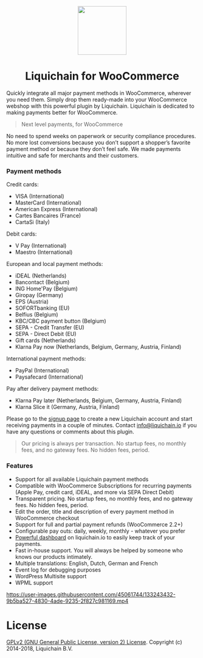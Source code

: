 <p align="center">
  <img src="https://info.liquichain.io/hubfs/github/woocommerce/logo.png" width="128" height="128"/>
</p>
<h1 align="center">Liquichain for WooCommerce</h1>
  
Quickly integrate all major payment methods in WooCommerce, wherever you need them. Simply drop them ready-made into your WooCommerce webshop with this powerful plugin by Liquichain. Liquichain is dedicated to making payments better for WooCommerce.

> Next level payments, for WooCommerce

No need to spend weeks on paperwork or security compliance procedures. No more lost conversions because you don’t support a shopper’s favorite payment method or because they don’t feel safe. We made payments intuitive and safe for merchants and their customers.

### Payment methods

Credit cards:

* VISA (International)
* MasterCard (International)
* American Express (International)
* Cartes Bancaires (France)
* CartaSi (Italy)

Debit cards:

* V Pay (International)
* Maestro (International)

European and local payment methods:

* iDEAL (Netherlands)
* Bancontact (Belgium)
* ING Home'Pay (Belgium)
* Giropay (Germany)
* EPS (Austria)
* SOFORTbanking (EU)
* Belfius (Belgium)
* KBC/CBC payment button (Belgium)
* SEPA - Credit Transfer (EU)
* SEPA - Direct Debit (EU)
* Gift cards (Netherlands)
* Klarna Pay now (Netherlands, Belgium, Germany, Austria, Finland)

International payment methods:

* PayPal (International)
* Paysafecard (International)

Pay after delivery payment methods:

* Klarna Pay later (Netherlands, Belgium, Germany, Austria, Finland)
* Klarna Slice it (Germany, Austria, Finland)

Please go to the [signup page](https://www.liquichain.io/signup) to create a new Liquichain account and start receiving payments in a couple of minutes. Contact info@liquichain.io if you have any questions or comments about this plugin.

> Our pricing is always per transaction. No startup fees, no monthly fees, and no gateway fees. No hidden fees, period.

### Features

* Support for all available Liquichain payment methods
* Compatible with WooCommerce Subscriptions for recurring payments (Apple Pay, credit card, iDEAL, and more via SEPA Direct Debit)
* Transparent pricing. No startup fees, no monthly fees, and no gateway fees. No hidden fees, period.
* Edit the order, title and description of every payment method in WooCommerce checkout
* Support for full and partial payment refunds (WooCommerce 2.2+)
* Configurable pay outs: daily, weekly, monthly - whatever you prefer
* [Powerful dashboard](https://www.liquichain.io/en/features/dashboard) on liquichain.io to easily keep track of your payments.
* Fast in-house support. You will always be helped by someone who knows our products intimately.
* Multiple translations: English, Dutch, German and French
* Event log for debugging purposes
* WordPress Multisite support
* WPML support

https://user-images.githubusercontent.com/45061744/133243432-9b5ba527-4830-4ade-9235-2f827c981169.mp4

# License
[GPLv2 (GNU General Public License, version 2) License](http://www.gnu.org/licenses/gpl-2.0.html).
Copyright (c) 2014-2018, Liquichain B.V.
